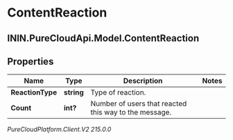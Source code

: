 # ContentReaction

## ININ.PureCloudApi.Model.ContentReaction

## Properties

|Name | Type | Description | Notes|
|------------ | ------------- | ------------- | -------------|
| **ReactionType** | **string** | Type of reaction. | |
| **Count** | **int?** | Number of users that reacted this way to the message. | |



_PureCloudPlatform.Client.V2 215.0.0_
